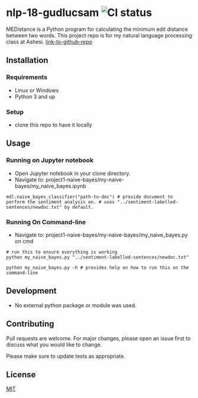 # nlp-18-gudlucsam ![CI status](https://img.shields.io/badge/build-passing-brightgreen.svg)

MEDistance is a Python program for calculating the minimum edit distance between two words. This project repo is for my natural language processing class at Ashesi. [link-to-github-repo](https://github.com/gudlucsam/nlp-18-gudlucsam/lab2-MEDistance)

## Installation

### Requirements
* Linux or Windows
* Python 3 and up

### Setup
* clone this repo to have it locally

## Usage

### Running on Jupyter notebook

* Open Jupyter notebook in your clone directory.
* Navigate to: project1-naive-bayes/my-naive-bayes/my_naive_bayes.ipynb

```
mdl.naive_bayes_classifier("path-to-doc") # provide document to perform the sentiment analysis on. # uses "../sentiment-labelled-sentences/newdoc.txt" by default.
```

### Running On Command-line

* Navigate to: project1-naive-bayes/my-naive-bayes/my_naive_bayes.py on cmd

```
# run this to ensure everything is working
python my_naive_bayes.py "../sentiment-labelled-sentences/newdoc.txt" 

python my_naive_bayes.py -h # provides help on how to run this on the command-line

```

## Development

* No external python package or module was used.

## Contributing
Pull requests are welcome. For major changes, please open an issue first to discuss what you would like to change.

Please make sure to update tests as appropriate.

## License
[MIT](https://choosealicense.com/licenses/mit/)
